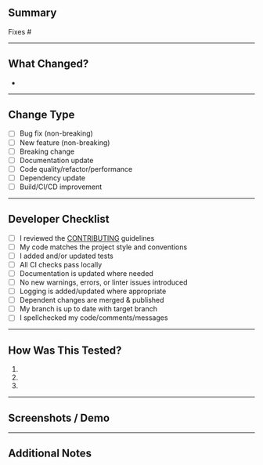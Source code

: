 ## Summary

<!--
Briefly describe *what* this PR changes and *why*.
Focus on clarity and motivation.
If this addresses an issue, reference it (e.g. "Fixes #123").
-->

Fixes #

---

## What Changed?

<!--
- List key changes and improvements.
- Note any relevant dependencies or related PRs.
- Use bullet points for readability.
-->

- 

---

## Change Type

<!--
Select all that apply by marking `[x]`.
Remove lines that don't apply.
-->

- [ ] Bug fix (non-breaking)
- [ ] New feature (non-breaking)
- [ ] Breaking change
- [ ] Documentation update
- [ ] Code quality/refactor/performance
- [ ] Dependency update
- [ ] Build/CI/CD improvement

---

## Developer Checklist

<!--
Please check each box to indicate completion.
Remove lines not relevant to your PR.
-->

- [ ] I reviewed the [CONTRIBUTING](./CONTRIBUTING.md) guidelines
- [ ] My code matches the project style and conventions
- [ ] I added and/or updated tests
- [ ] All CI checks pass locally
- [ ] Documentation is updated where needed
- [ ] No new warnings, errors, or linter issues introduced
- [ ] Logging is added/updated where appropriate
- [ ] Dependent changes are merged & published
- [ ] My branch is up to date with target branch
- [ ] I spellchecked my code/comments/messages

---

## How Was This Tested?

<!--
Describe how you tested your changes.
Add clear steps for reviewers to reproduce.
Provide details on test environments, commands, or configs.
-->

1.
2.
3.

---

## Screenshots / Demo

<!--
If visual, UI, or workflow changes, add screenshots or GIFs.
-->

---

## Additional Notes

<!--
Add any other information for reviewers, e.g. known issues, follow-ups, or links.
-->
